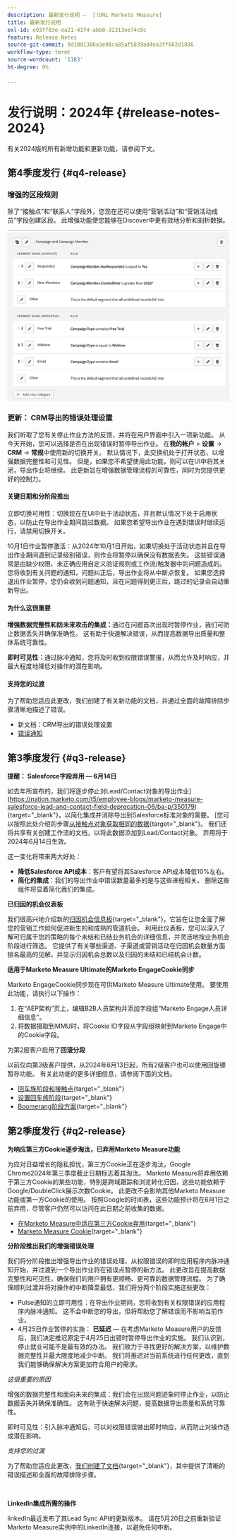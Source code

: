 ```yaml
---
description: 最新发行说明 —  [!DNL Marketo Measure]
title: 最新发行说明
exl-id: e93ff03e-ea21-41f4-abb8-32313ee74c0c
feature: Release Notes
source-git-commit: 9d1001306a3e98ca85af5839ad4ea3ff662d1886
workflow-type: tm+mt
source-wordcount: '1183'
ht-degree: 0%

---
```


# 发行说明：2024年 {#release-notes-2024}

有关2024版的所有新增功能和更新功能，请参阅下文。

## 第4季度发行 {#q4-release}

### 增强的区段规则

除了“接触点”和“联系人”字段外，您现在还可以使用“营销活动”和“营销活动成员”字段创建区段。 此增强功能使您能够在Discover中更有效地分析和剖析数据。

![成员的区段规则](assets/campaign-member.png)

### 更新： CRM导出的错误处理设置

我们听取了您有关停止作业方法的反馈，并将在用户界面中引入一项新功能。 从今天开始，您可以选择是否在出现错误时暂停导出作业。 在&#x200B;**我的帐户** > **设置** → **CRM** → **常规**&#x200B;中使用新的切换开关。 默认情况下，此交换机处于打开状态，以增强数据完整性和可见性。 但是，如果您不希望使用此功能，则可以在UI中将其关闭，导出作业将继续。 此更新旨在增强数据管理流程的可靠性，同时为您提供更好的控制力。

#### 关键日期和分阶段推出

立即切换可用性：切换现在在UI中处于活动状态，并且默认情况下处于启用状态，以防止在导出作业期间跳过数据。 如果您希望导出作业在遇到错误时继续运行，请禁用切换开关。

10月1日作业暂停激活：从2024年10月1日开始，如果切换处于活动状态并且在导出作业期间遇到记录级别错误，则作业将暂停以确保没有数据丢失。 这些错误通常是由缺少权限、未正确应用自定义验证规则或工作流/触发器中的问题造成的。 您将收到有关问题的通知，问题纠正后，导出作业将从中断点恢复。 如果您选择退出作业暂停，您仍会收到问题通知，且在问题得到更正后，跳过的记录会自动重新导出。

#### 为什么这很重要

**增强数据完整性和防未来攻击的集成：**&#x200B;通过在问题首次出现时暂停作业，我们可防止数据丢失并确保准确性。 这有助于快速解决错误，从而提高数据导出质量和整体系统可靠性。

**即时可见性：**&#x200B;通过脉冲通知，您将及时收到权限错误警报，从而允许及时响应，并最大程度地降低对操作的潜在影响。

#### 支持您的过渡

为了帮助您适应此更改，我们创建了有关新功能的文档，并通过全面的故障排除步骤清晰地描述了错误。

* 新文档：CRM导出的错误处理设置
* [错误通知](/help/configuration-and-setup/getting-started-with-marketo-measure/error-notifications.md)

## 第3季度发行 {#q3-release}

<p>

**提醒： Salesforce字段弃用 — 6月14日**

如去年所宣布的，我们将逐步停止对Lead/Contact对象的导出作业](https://nation.marketo.com/t5/employee-blogs/marketo-measure-salesforce-lead-and-contact-field-deprecation-06/ba-p/350179){target="_blank"}，以简化集成并消除导出到Salesforce标准对象的需要。 [您可以按照此处介绍的步骤[从接触点对象获取相同的数据](/help/release-notes/previous-releases/2023.md#deprecations){target="_blank"}。 我们还将共享有关创建工作流的文档，以将此数据添加到Lead/Contact对象。 弃用将于2024年6月14日生效。

这一变化将带来两大好处：

* **降低Salesforce API成本**：客户有望将其Salesforce API成本降低10%左右。
* **简化的集成**：我们的导出作业中错误数量最多的是与这些进程相关。 删除这些组件将显着简化我们的集成。

**已归因的机会仪表板**

我们很高兴地介绍新的[归因机会信息板](/help/marketo-measure-discover-ui/dashboards/attributed-opportunity-dashboard.md){target="_blank"}，它旨在让您全面了解您的营销工作如何促进新生的和成熟的管道机会。 利用此仪表板，您可以深入了解可归属于您的策略的每个未结和已结业务机会的详细信息，并灵活地按业务机会阶段进行筛选。 它提供了有关哪些渠道、子渠道或营销活动在归因机会数量方面排名最高的见解，并显示归因机会总数以及归因的未结和已结机会计数。

**适用于Marketo Measure Ultimate的Marketo EngageCookie同步**

Marketo EngageCookie同步现在可供Marketo Measure Ultimate使用。 要使用此功能，请执行以下操作：

1. 在“AEP架构”页上，编辑B2B人员架构并添加字段组“Marketo Engage人员详细信息”。
1. 将数据摄取到MMU时，将Cookie ID字段从字段组映射到Marketo Engage中的Cookie字段。

为第2层客户启用了&#x200B;**回滚分段**

以前仅向第3级客户提供，从2024年6月13日起，所有2级客户也可以使用回旋镖暂存功能。 有关此功能的更多详细信息，请参阅下面的文档。

* [回车族阶段和接触点](/help/advanced-marketo-measure-features/boomerang/boomerang-stages-and-touchpoints.md){target="_blank"}
* [设置回车族阶段](/help/advanced-marketo-measure-features/boomerang/setting-up-boomerang-stages.md){target="_blank"}
* [Boomerang阶段方案](/help/advanced-marketo-measure-features/boomerang/boomerang-stage-scenarios.md){target="_blank"}

<p>

## 第2季度发行 {#q2-release}

<p>

**为响应第三方Cookie逐步淘汰，已弃用Marketo Measure功能**

为应对日益增长的隐私担忧，第三方Cookie正在逐步淘汰，Google Chrome2024年第三季度截止日期标志着其淘汰。 Marketo Measure将弃用依赖于第三方Cookie的某些功能，特别是跨域跟踪和浏览转化归因，这些功能依赖于Google/DoubleClick展示次数Cookie。 此更改不会影响其他Marketo Measure功能或第一方Cookie的使用。 按照Google的时间表，这些功能预计将在6月1日之前弃用，尽管客户仍然可以访问在此日期之前收集的数据。

* [在Marketo Measure中适应第三方Cookie弃用](https://nation.marketo.com/t5/employee-blogs/adapting-to-third-party-cookie-deprecation-in-marketo-measure/ba-p/345110){target="_blank"}
* [Marketo Measure Cookie](/help/marketo-measure-tracking/setting-up-tracking/marketo-measure-cookies.md){target="_blank"}

**分阶段推出我们的增强错误处理**

我们将分阶段推出增强导出作业的错误处理，从权限错误的即时应用程序内脉冲通知开始，并过渡到一个导出作业将在错误点暂停的新方法。 此更改旨在提高数据完整性和可见性，确保我们的用户拥有更顺畅、更可靠的数据管理流程。 为了确保顺利过渡并将对操作的中断降至最低，我们将分两个阶段实施这些更改：

* Pulse通知的立即可用性：在导出作业期间，您将收到有关权限错误的应用程序内脉冲通知。 这不会中断您的导出，但将帮助您了解错误而不影响当前作业。
* 4月25日作业暂停的实施： **已延迟** — 在考虑Marketo Measure用户的反馈后，我们决定推迟原定于4月25日出错时暂停导出作业的实施。 我们认识到，停止就业可能不是最有效的办法。 我们致力于寻找更好的解决方案，以维护数据完整性并最大限度地减少中断。 我们将推迟对当前系统进行任何更改，直到我们能够确保解决方案更加符合用户的需求。

_这很重要的原因_

增强的数据完整性和面向未来的集成：我们会在出现问题迹象时停止作业，以防止数据丢失并确保准确性。 这有助于快速解决问题，提高数据导出质量和系统可靠性。

即时可见性：引入脉冲通知后，可以对权限错误做出即时响应，从而防止对操作造成潜在影响。

_支持您的过渡_

为了帮助您适应此更改，[我们创建了文档](/help/configuration-and-setup/getting-started-with-marketo-measure/error-notifications.md){target="_blank"}，其中提供了清晰的错误描述和全面的故障排除步骤。

<br>

**LinkedIn集成所需的操作**

linkedIn最近发布了其Lead Sync API的更新版本。 请在5月20日之前重新验证Marketo Measure实例中的LinkedIn连接，以避免任何中断。

